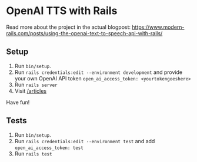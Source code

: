 # OpenAI TTS with Rails

Read more about the project in the actual blogpost: https://www.modern-rails.com/posts/using-the-openai-text-to-speech-api-with-rails/

## Setup

1. Run `bin/setup`.
2. Run `rails credentials:edit --environment development` and provide your own OpenAI API token `open_ai_access_token: <yourtokengoeshere>`
3. Run `rails server`
4. Visit [/articles](localhost:3000/articles)

Have fun!

## Tests

1. Run `bin/setup`.
2. Run `rails credentials:edit --environment test` and add `open_ai_access_token: test`
3. Run `rails test`
